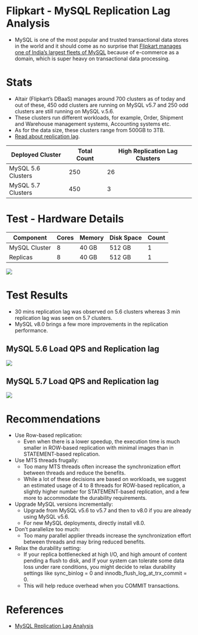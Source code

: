 
# Flipkart - MySQL Replication Lag Analysis
- MySQL is one of the most popular and trusted transactional data stores in the world and it should come as no surprise that [Flipkart manages one of India’s largest fleets of MySQL](https://blog.flipkart.tech/mysql-replication-lag-analysis-71ff28443631) because of e-commerce as a domain, which is super heavy on transactional data processing.

# Stats
- Altair (Flipkart’s DBaaS) manages around 700 clusters as of today and out of these, 450 odd clusters are running on MySQL v5.7 and 250 odd clusters are still running on MySQL v.5.6.
- These clusters run different workloads, for example, Order, Shipment and Warehouse management systems, Accounting systems etc.
- As for the data size, these clusters range from 500GB to 3TB.
- [Read about replication lag](../../1_HLDDesignComponents/3_DatabaseComponents/1_Glossaries/Consistency&Replication/Replication.md).

| Deployed Cluster   | Total Count  | High Replication Lag Clusters   |
|--------------------|--------------|---------------------------------|
| MySQL 5.6 Clusters | 250          | 26                              |
| MySQL 5.7 Clusters | 450          | 3                               |

# Test - Hardware Details

| Component     | Cores | Memory | Disk Space | Count |
|---------------|-------|--------|------------|-------|
| MySQL Cluster | 8     | 40 GB  | 512 GB     | 1     |
| Replicas      | 8     | 40 GB  | 512 GB     | 1     |

![](https://miro.medium.com/max/1400/0*jDs00U4bEeku60vX.webp)

# Test Results
- 30 mins replication lag was observed on 5.6 clusters whereas 3 min replication lag was seen on 5.7 clusters.
- MySQL v8.0 brings a few more improvements in the replication performance.

## MySQL 5.6 Load QPS and Replication lag

![](https://miro.medium.com/max/1400/0*zK4vkPO-xcH0YOOR)

## MySQL 5.7 Load QPS and Replication lag

![](https://miro.medium.com/max/1400/0*2o1VXGxD12itzywM)

# Recommendations
- Use Row-based replication: 
  - Even when there is a lower speedup, the execution time is much smaller in ROW-based replication with minimal images than in STATEMENT-based replication.
- Use MTS threads frugally: 
  - Too many MTS threads often increase the synchronization effort between threads and reduce the benefits. 
  - While a lot of these decisions are based on workloads, we suggest an estimated usage of 4 to 8 threads for ROW-based replication, a slightly higher number for STATEMENT-based replication, and a few more to accommodate the durability requirements.
- Upgrade MySQL versions incrementally: 
  - Upgrade from MySQL v5.6 to v5.7 and then to v8.0 if you are already using MySQL v5.6. 
  - For new MySQL deployments, directly install v8.0.
- Don’t parallelize too much: 
  - Too many parallel applier threads increase the synchronization effort between threads and may bring reduced benefits.
- Relax the durability setting: 
  - If your replica bottlenecked at high I/O, and high amount of content pending a flush to disk, and If your system can tolerate some data loss under rare conditions, you might decide to relax durability settings like sync_binlog = 0 and ​​innodb_flush_log_at_trx_commit = 0. 
  - This will help reduce overhead when you COMMIT transactions.

# References
- [MySQL Replication Lag Analysis](https://blog.flipkart.tech/mysql-replication-lag-analysis-71ff28443631)
